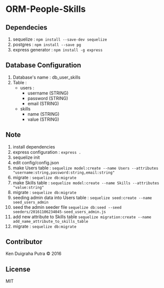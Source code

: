 # ORM-People-Skills

## Dependecies
1. sequelize : ```npm install --save-dev sequelize```
2. postgres  : ```npm install --save pg```
3. express generator : ```npm install -g express```

## Database Configuration
1. Database's name : db_user_skills
2. Table :
    * users :
      * username (STRING)
      * password (STRING)
      * email (STRING)
    * skills
      * name (STRING)
      * value (STRING)

## Note
1. install dependencies
2. express configuration : ```express .```
3. sequelize init
4. edit config/config.json
5. make Users table : ```sequelize model:create --name Users --attributes "username:string,password:string,email:string"```
6. migrate : ```sequelize db:migrate```
7. make Skills table : ```sequelize model:create --name Skills --attributes "value:string"```
8. migrate : ```sequelize db:migrate```
9. seeding admin data into Users table : ```sequelize seed:create --name seed_users_admin```
10. seed the admin seeder file ```sequelize db:seed --seed seeders/20161106234045-seed_users_admin.js```
11. add new attribute to Skills table ```sequelize migration:create --name add_name_attribute_to_skills_table```
10. migrate : ```sequelize db:migrate```

## Contributor
Ken Duigraha Putra &copy; 2016

## License
MIT
